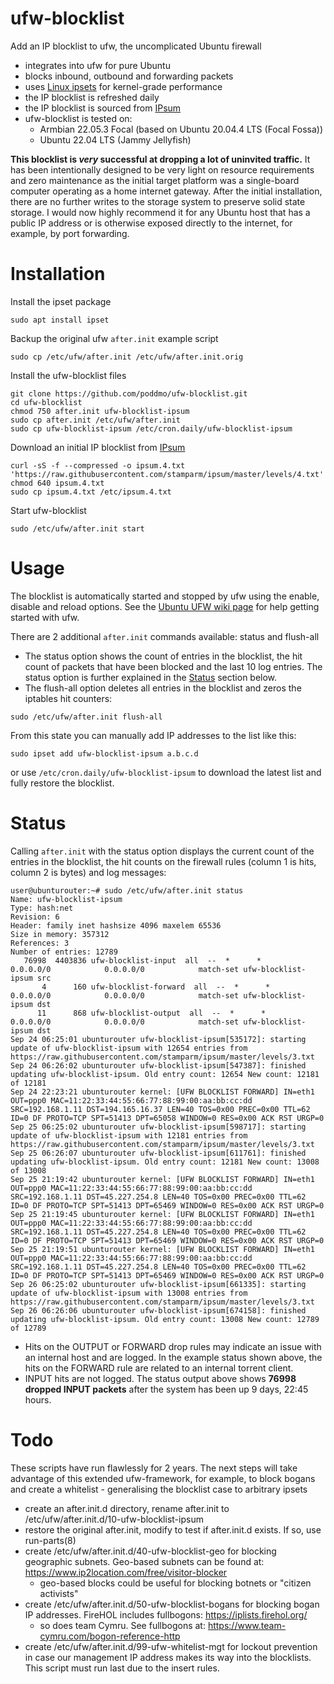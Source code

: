 # ufw-blocklist
Add an IP blocklist to ufw, the uncomplicated Ubuntu firewall
* integrates into ufw for pure Ubuntu
* blocks inbound, outbound and forwarding packets
* uses [Linux ipsets](https://ipset.netfilter.org/) for kernel-grade performance
* the IP blocklist is refreshed daily
* the IP blocklist is sourced from [IPsum](https://github.com/stamparm/ipsum)
* ufw-blocklist is tested on:
  * Armbian 22.05.3 Focal (based on Ubuntu 20.04.4 LTS (Focal Fossa))
  * Ubuntu 22.04 LTS (Jammy Jellyfish)

**This blocklist is _very_ successful at dropping a lot of uninvited traffic.** It has been intentionally designed to be very light on resource requirements and zero maintenance as the initial target platform was a single-board computer operating as a home internet gateway. After the initial installation, there are no further writes to the storage system to preserve solid state storage. I would now highly recommend it for any Ubuntu host that has a public IP address or is otherwise exposed directly to the internet, for example, by port forwarding.

# Installation
Install the ipset package
```
sudo apt install ipset
```

Backup the original ufw `after.init` example script
```
sudo cp /etc/ufw/after.init /etc/ufw/after.init.orig
```

Install the ufw-blocklist files
```
git clone https://github.com/poddmo/ufw-blocklist.git
cd ufw-blocklist
chmod 750 after.init ufw-blocklist-ipsum
sudo cp after.init /etc/ufw/after.init
sudo cp ufw-blocklist-ipsum /etc/cron.daily/ufw-blocklist-ipsum
```

Download an initial IP blocklist from [IPsum](https://github.com/stamparm/ipsum)
```
curl -sS -f --compressed -o ipsum.4.txt 'https://raw.githubusercontent.com/stamparm/ipsum/master/levels/4.txt'
chmod 640 ipsum.4.txt
sudo cp ipsum.4.txt /etc/ipsum.4.txt
```
Start ufw-blocklist
```
sudo /etc/ufw/after.init start
```

# Usage
The blocklist is automatically started and stopped by ufw using the enable, disable and reload options. See the [Ubuntu UFW wiki page](https://help.ubuntu.com/community/UFW) for help getting started with ufw.

There are 2 additional `after.init` commands available: status and flush-all
- The status option shows the count of entries in the blocklist, the hit count of packets that have been blocked and the last 10 log entries. The status option is further explained in the [Status](#status) section below.
- The flush-all option deletes all entries in the blocklist and zeros the iptables hit counters:
```
sudo /etc/ufw/after.init flush-all
```
From this state you can manually add IP addresses to the list like this:
```
sudo ipset add ufw-blocklist-ipsum a.b.c.d
```
or use `/etc/cron.daily/ufw-blocklist-ipsum` to download the latest list and fully restore the blocklist.

# Status
Calling `after.init` with the status option displays the current count of the entries in the blocklist, the hit counts on the firewall rules (column 1 is hits, column 2 is bytes) and log messages:
```
user@ubunturouter:~# sudo /etc/ufw/after.init status
Name: ufw-blocklist-ipsum
Type: hash:net
Revision: 6
Header: family inet hashsize 4096 maxelem 65536
Size in memory: 357312
References: 3
Number of entries: 12789
   76998  4403836 ufw-blocklist-input  all  --  *      *       0.0.0.0/0            0.0.0.0/0            match-set ufw-blocklist-ipsum src
       4      160 ufw-blocklist-forward  all  --  *      *       0.0.0.0/0            0.0.0.0/0            match-set ufw-blocklist-ipsum dst
      11      868 ufw-blocklist-output  all  --  *      *       0.0.0.0/0            0.0.0.0/0            match-set ufw-blocklist-ipsum dst
Sep 24 06:25:01 ubunturouter ufw-blocklist-ipsum[535172]: starting update of ufw-blocklist-ipsum with 12654 entries from https://raw.githubusercontent.com/stamparm/ipsum/master/levels/3.txt
Sep 24 06:26:02 ubunturouter ufw-blocklist-ipsum[547387]: finished updating ufw-blocklist-ipsum. Old entry count: 12654 New count: 12181 of 12181
Sep 24 22:23:21 ubunturouter kernel: [UFW BLOCKLIST FORWARD] IN=eth1 OUT=ppp0 MAC=11:22:33:44:55:66:77:88:99:00:aa:bb:cc:dd SRC=192.168.1.11 DST=194.165.16.37 LEN=40 TOS=0x00 PREC=0x00 TTL=62 ID=0 DF PROTO=TCP SPT=51413 DPT=65058 WINDOW=0 RES=0x00 ACK RST URGP=0
Sep 25 06:25:02 ubunturouter ufw-blocklist-ipsum[598717]: starting update of ufw-blocklist-ipsum with 12181 entries from https://raw.githubusercontent.com/stamparm/ipsum/master/levels/3.txt
Sep 25 06:26:07 ubunturouter ufw-blocklist-ipsum[611761]: finished updating ufw-blocklist-ipsum. Old entry count: 12181 New count: 13008 of 13008
Sep 25 21:19:42 ubunturouter kernel: [UFW BLOCKLIST FORWARD] IN=eth1 OUT=ppp0 MAC=11:22:33:44:55:66:77:88:99:00:aa:bb:cc:dd SRC=192.168.1.11 DST=45.227.254.8 LEN=40 TOS=0x00 PREC=0x00 TTL=62 ID=0 DF PROTO=TCP SPT=51413 DPT=65469 WINDOW=0 RES=0x00 ACK RST URGP=0
Sep 25 21:19:45 ubunturouter kernel: [UFW BLOCKLIST FORWARD] IN=eth1 OUT=ppp0 MAC=11:22:33:44:55:66:77:88:99:00:aa:bb:cc:dd SRC=192.168.1.11 DST=45.227.254.8 LEN=40 TOS=0x00 PREC=0x00 TTL=62 ID=0 DF PROTO=TCP SPT=51413 DPT=65469 WINDOW=0 RES=0x00 ACK RST URGP=0
Sep 25 21:19:51 ubunturouter kernel: [UFW BLOCKLIST FORWARD] IN=eth1 OUT=ppp0 MAC=11:22:33:44:55:66:77:88:99:00:aa:bb:cc:dd SRC=192.168.1.11 DST=45.227.254.8 LEN=40 TOS=0x00 PREC=0x00 TTL=62 ID=0 DF PROTO=TCP SPT=51413 DPT=65469 WINDOW=0 RES=0x00 ACK RST URGP=0
Sep 26 06:25:02 ubunturouter ufw-blocklist-ipsum[661335]: starting update of ufw-blocklist-ipsum with 13008 entries from https://raw.githubusercontent.com/stamparm/ipsum/master/levels/3.txt
Sep 26 06:26:06 ubunturouter ufw-blocklist-ipsum[674158]: finished updating ufw-blocklist-ipsum. Old entry count: 13008 New count: 12789 of 12789
```
- Hits on the OUTPUT or FORWARD drop rules may indicate an issue with an internal host and are logged. In the example status shown above, the hits on the FORWARD rule are related to an internal torrent client.
- INPUT hits are not logged. The status output above shows **76998 dropped INPUT packets** after the system has been up 9 days, 22:45 hours.

# Todo
These scripts have run flawlessly for 2 years. The next steps will take advantage of this extended ufw-framework, for example, to block bogans and create a whitelist - generalising the blocklist case to arbitrary ipsets
- create an after.init.d directory, rename after.init to /etc/ufw/after.init.d/10-ufw-blocklist-ipsum
- restore the original after.init, modify to test if after.init.d exists. If so, use run-parts(8)
- create /etc/ufw/after.init.d/40-ufw-blocklist-geo for blocking geographic subnets. Geo-based subnets can be found at: https://www.ip2location.com/free/visitor-blocker
  - geo-based blocks could be useful for blocking botnets or "citizen activists"
- create /etc/ufw/after.init.d/50-ufw-blocklist-bogans for blocking bogan IP addresses. FireHOL includes fullbogons: https://iplists.firehol.org/
  - so does team Cymru. See fullbogons at: https://www.team-cymru.com/bogon-reference-http
- create /etc/ufw/after.init.d/99-ufw-whitelist-mgt for lockout prevention in case our management IP address makes its way into the blocklists. This script must run last due to the insert rules.

